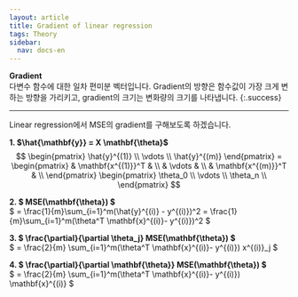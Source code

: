 ```yaml
---
layout: article
title: Gradient of linear regression
tags: Theory
sidebar:
  nav: docs-en
---
```


**Gradient** <br> 다변수 함수에 대한 일차 편미분 벡터입니다. Gradient의 방향은 함수값이 가장 크게 변하는 방향을 가리키고, gradient의 크기는 변화량의 크기를 나타냅니다.
{:.success}

<!--more-->

---

Linear regression에서 MSE의 gradient를 구해보도록 하겠습니다. <br>

**1. $\hat{\mathbf{y}} = X \mathbf{\theta}$**
$$
\begin{pmatrix}
\hat{y}^{(1)} \\
\vdots \\
\hat{y}^{(m)}
\end{pmatrix} =
\begin{pmatrix}
 & \mathbf{x^{(1)}}^T & \\
& \vdots & \\
& \mathbf{x^{(m)}}^T & \\
\end{pmatrix}
\begin{pmatrix}
\theta_0 \\
\vdots \\
\theta_n \\
\end{pmatrix}
$$

**2. $ MSE(\mathbf{\theta}) $** <br>
$ = \frac{1}{m}\sum_{i=1}^m(\hat{y}^{(i)} - y^{(i)})^2 =
 \frac{1}{m}\sum_{i=1}^m(\theta^T \mathbf{x}^{(i)}- y^{(i)})^2 $

**3. $ \frac{\partial}{\partial \theta_j} MSE(\mathbf{\theta}) $** <br>
$ = \frac{2}{m} \sum_{i=1}^m(\theta^T \mathbf{x}^{(i)}- y^{(i)}) x^{(i)}_j $

**4. $ \frac{\partial}{\partial \mathbf{\theta}} MSE(\mathbf{\theta}) $** <br>
$ = \frac{2}{m} \sum_{i=1}^m(\theta^T \mathbf{x}^{(i)}- y^{(i)}) \mathbf{x}^{(i)} $
